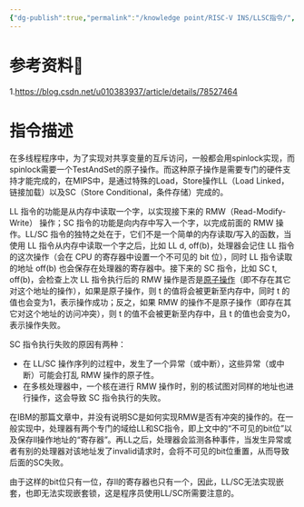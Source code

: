 ```yaml
---
{"dg-publish":true,"permalink":"/knowledge point/RISC-V INS/LLSC指令/","dgPassFrontmatter":true}
---
```


# 参考资料📕

1.https://blog.csdn.net/u010383937/article/details/78527464

# 指令描述
在多线程程序中，为了实现对共享变量的互斥访问，一般都会用spinlock实现，而spinlock需要一个TestAndSet的原子操作。而这种原子操作是需要专门的硬件支持才能完成的，在MIPS中，是通过特殊的Load，Store操作LL（Load Linked，链接加载）以及SC（Store Conditional，条件存储）完成的。

LL 指令的功能是从内存中读取一个字，以实现接下来的 RMW（Read-Modify-Write） 操作；SC 指令的功能是向内存中写入一个字，以完成前面的 RMW 操作。LL/SC 指令的独特之处在于，它们不是一个简单的内存读取/写入的函数，当使用 LL 指令从内存中读取一个字之后，比如 LL d, off(b)，处理器会记住 LL 指令的这次操作（会在 CPU 的寄存器中设置一个不可见的 bit 位），同时 LL 指令读取的地址 off(b) 也会保存在处理器的寄存器中。接下来的 SC 指令，比如 SC t, off(b)，会检查上次 LL 指令执行后的 RMW 操作是否是[原子操作](https://so.csdn.net/so/search?q=%E5%8E%9F%E5%AD%90%E6%93%8D%E4%BD%9C&spm=1001.2101.3001.7020)（即不存在其它对这个地址的操作），如果是原子操作，则 t 的值将会被更新至内存中，同时 t 的值也会变为1，表示操作成功；反之，如果 RMW 的操作不是原子操作（即存在其它对这个地址的访问冲突），则 t 的值不会被更新至内存中，且 t 的值也会变为0，表示操作失败。

SC 指令执行失败的原因有两种：

- 在 LL/SC 操作序列的过程中，发生了一个异常（或中断），这些异常（或中断）可能会打乱 RMW 操作的原子性。
- 在多核处理器中，一个核在进行 RMW 操作时，别的核试图对同样的地址也进行操作，这会导致 SC 指令执行的失败。

在IBM的那篇文章中，并没有说明SC是如何实现RMW是否有冲突的操作的。在一般实现中，处理器有两个专门的域给LL和SC指令，即上文中的“不可见的bit位”以及保存ll操作地址的“寄存器”。再LL之后，处理器会监测各种事件，当发生异常或者有别的处理器对该地址发了invalid请求时，会将不可见的bit位重置，从而导致后面的SC失败。

由于这样的bit位只有一位，存ll的寄存器也只有一个，因此，LL/SC无法实现嵌套，也即无法实现嵌套锁，这是程序员使用LL/SC所需要注意的。